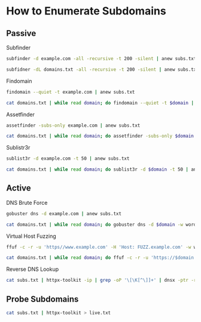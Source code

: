 # How to Enumerate Subdomains


## Passive
Subfinder
```bash
subfinder -d example.com -all -recursive -t 200 -silent | anew subs.txt

subfidner -dL domains.txt -all -recursive -t 200 -silent | anew subs.txt
```

Findomain
```bash
findomain --quiet -t example.com | anew subs.txt

cat domains.txt | while read domain; do findomain --quiet -t $domain | anew subs.txt
```

Assetfinder
```bash
assetfinder -subs-only example.com | anew subs.txt

cat domains.txt | while read domain; do assetfinder -subs-only $domain | anew subs.txt
```

Sublistr3r
```bash
sublist3r -d example.com -t 50 | anew subs.txt

cat domains.txt | while read domain; do sublist3r -d $domain -t 50 | anew subs.txt
```


## Active

DNS Brute Force
```bash
gobuster dns -d example.com | anew subs.txt

cat domains.txt | while read domain; do gobuster dns -d $domain -w wordlist.txt | anew subs.txt
```

Virtual Host Fuzzing
```bash
ffuf -c -r -u 'https//www.example.com' -H 'Host: FUZZ.example.com' -w wordlist.txt

cat domains.txt | while read domain; do ffuf -c -r -u 'https://$domain' -H 'Host: FUZZ.$domain' -w wordlist.txt  | anew subs.txt; done
```

Reverse DNS Lookup
```bash
cat subs.txt | httpx-toolkit -ip | grep -oP '\[\K[^\]]+' | dnsx -ptr -resp-only | anew subs.txt
```


## Probe Subdomains
```bash
cat subs.txt | httpx-toolkit > live.txt
```


















